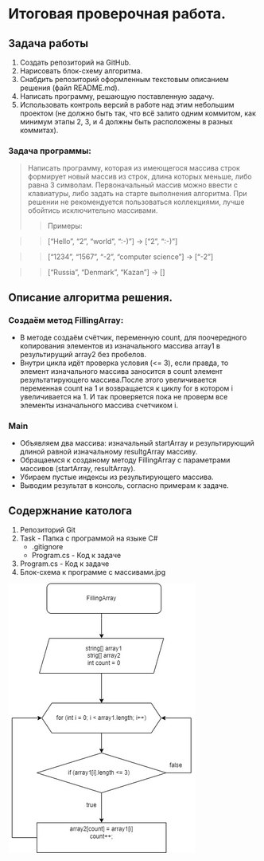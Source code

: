 # __Итоговая проверочная работа.__
 ## __Задача работы__
 1. Создать репозиторий на GitHub.
 2. Нарисовать блок-схему алгоритма.
 3. Снабдить репозиторий оформленным текстовым описанием решения (файл README.md).
 4. Написать программу, решающую поставленную задачу.
 5. Использовать контроль версий в работе над этим небольшим проектом (не должно быть так, что всё залито одним коммитом, как минимум этапы 2, 3, и 4 должны быть расположены в разных коммитах).
 ### Задача программы:
 > Написать программу, которая из имеющегося массива строк формирует новый массив из строк, длина которых меньше, либо равна 3 символам. Первоначальный массив можно ввести с клавиатуры, либо задать на старте выполнения алгоритма. При решении не рекомендуется пользоваться коллекциями, лучше обойтись исключительно массивами.
 >> Примеры:
 
 >> [“Hello”, “2”, “world”, “:-)”] → [“2”, “:-)”]

 >> [“1234”, “1567”, “-2”, “computer science”] → [“-2”]

 >> [“Russia”, “Denmark”, “Kazan”] → []

## Описание алгоритма решения.
### Создаём метод FillingArray:
- В методе создаём счётчик, переменную count, для поочередного копирования элементов из изначального массива array1 в результирущий array2 без пробелов.
- Внутри цикла идёт проверка условия (<= 3),  если правда, то элемент изначального массива заносится в count элемент результатирующего массива.После этого увеличивается переменная count на 1 и возвращается к циклу for в котором i увеличивается на 1. И так проверяется пока не проверм все элементы изначального массива счетчиком i.  
### Main
- Объявляем два массива: изначальный startArray и результирующий длиной равной изначальному resultgArray массиву.
- Обращаемся к созданому методу FillingArray с параметрами массивов (startArray, resultArray).
- Убираем пустые индексы из результирующего массива.
- Выводим результат в консоль, согласно примерам к задаче.

## Содержнание католога
1. Репозиторий Git
2. Task - Папка с программой на языке C#  
   - .gitignore
   - Program.cs - Код к задаче
3. Program.cs - Код к задаче
4. Блок-схема к программе с массивами.jpg

![Блок-схема](Блок-схема.jpg)